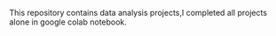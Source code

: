 This repository contains data analysis projects,I completed all projects alone in google colab notebook.

 




